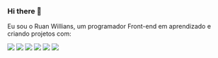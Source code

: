 ### Hi there 👋

Eu sou o Ruan Willians, um programador Front-end em aprendizado e criando projetos com:

<img src="https://img.shields.io/badge/HTML5-E34F26?style=for-the-badge&logo=html5&logoColor=white"/>
<img src="https://img.shields.io/badge/CSS3-1572B6?style=for-the-badge&logo=css3&logoColor=white"/>
<img src="https://img.shields.io/badge/JavaScript-F7DF1E?style=for-the-badge&logo=javascript&logoColor=black"/>
<img src="https://img.shields.io/badge/ReactJs-1572B6?style=for-the-badge&logo=react&logoColor=white"/>
<img src="https://img.shields.io/badge/Node-2E8B57?style=for-the-badge&logo=node&logoColor=white"/>
<img src="https://img.shields.io/badge/MongoDB-2E8B57?style=for-the-badge&logo=mongo&logoColor=white"/>

